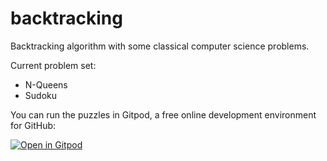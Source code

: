 # backtracking
Backtracking algorithm with some classical computer science problems.

Current problem set:
- N-Queens
- Sudoku 

You can run the puzzles in Gitpod, a free online development environment for GitHub:

[![Open in Gitpod](https://gitpod.io/button/open-in-gitpod.svg)](https://gitpod.io/#https://github.com/alitapan/backtracking)
